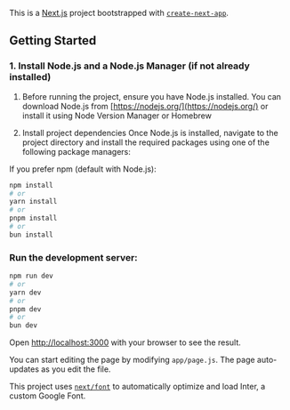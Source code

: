 This is a [Next.js](https://nextjs.org/) project bootstrapped with [`create-next-app`](https://github.com/vercel/next.js/tree/canary/packages/create-next-app).

## Getting Started

### 1. Install Node.js and a Node.js Manager (if not already installed)

1. Before running the project, ensure you have Node.js installed. You can download Node.js from [https://nodejs.org/](https://nodejs.org/) or install it using Node Version Manager or Homebrew

2. Install project dependencies
Once Node.js is installed, navigate to the project directory and install the required packages using one of the following package managers:

If you prefer npm (default with Node.js):

```bash
npm install
# or 
yarn install
# or 
pnpm install
# or
bun install
```

### Run the development server:

```bash
npm run dev
# or
yarn dev
# or
pnpm dev
# or
bun dev
```

Open [http://localhost:3000](http://localhost:3000) with your browser to see the result.

You can start editing the page by modifying `app/page.js`. The page auto-updates as you edit the file.

This project uses [`next/font`](https://nextjs.org/docs/basic-features/font-optimization) to automatically optimize and load Inter, a custom Google Font.
